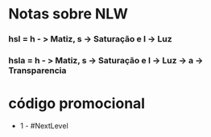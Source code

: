 # Notas sobre NLW

### hsl = h - > Matiz, s -> Saturação e l -> Luz
### hsla = h - > Matiz, s -> Saturação e l -> Luz -> a -> Transparencia




# código promocional

- 1 - #NextLevel